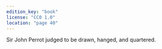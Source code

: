 ```yaml
---
edition_key: "book"
license: "CC0 1.0"
location: "page 40"
---
```

Sir John Perrot
judged to be drawn, hanged, and quartered.
